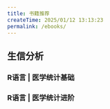 ```yaml
---
title: 书籍推荐
createTime: 2025/01/12 13:13:23
permalink: /ebooks/
---
```


## **生信分析**

### **R语言 | 医学统计基础**

<CardGrid>
    <LinkCard icon="twemoji:blue-book" title="R语言零基础入门" href="https://ayueme.github.io/R_beginners/" />
    <LinkCard icon="twemoji:blue-book" title="R语言实战医学统计" href="https://ayueme.github.io/R_medical_stat/" />
    <LinkCard icon="twemoji:blue-book" title="生物信息学最佳实践基础篇" href="http://bio-info-trainee.com/basic/" />
</CardGrid>

### **R语言 | 医学统计进阶**

<CardGrid>
    <LinkCard icon="twemoji:closed-book" title="R语言实战临床预测模型" href="https://ayueme.github.io/R_clinical_model/" />
    <LinkCard icon="twemoji:closed-book" title="R语言实战机器学习" href="https://ayueme.github.io/machine_learning_base_r/" />
    <LinkCard icon="twemoji:closed-book" title="模型解释合集" href="https://mp.weixin.qq.com/mp/appmsgalbum?__biz=MzUzOTQzNzU0NA==&action=getalbum&album_id=3302133732023369734&scene=173&subscene=&sessionid=svr_1933cba7cdc&enterid=1714570504&from_msgid=2247501825&from_itemidx=1&count=3&nolastread=1#wechat_redirect" />
    <LinkCard icon="twemoji:closed-book" title="R语言生信数据挖掘合集" href="https://mp.weixin.qq.com/mp/appmsgalbum?__biz=MzUzOTQzNzU0NA==&action=getalbum&album_id=2255945345983627264&scene=173&from_msgid=2247499322&from_itemidx=1&count=3&nolastread=1#wechat_redirect" />
    <LinkCard icon="twemoji:closed-book" title="R语言生信数据挖掘github" href="https://github.com/ayueme/R_bioinformatics" />
</CardGrid>





